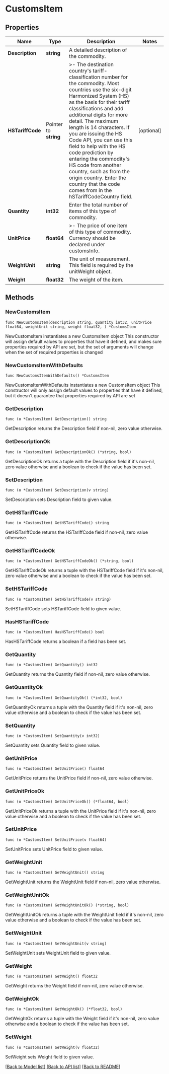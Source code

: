 # CustomsItem

## Properties

Name | Type | Description | Notes
------------ | ------------- | ------------- | -------------
**Description** | **string** | A detailed description of the commodity. | 
**HSTariffCode** | Pointer to **string** | &gt;- The destination country&#39;s tariff-classification number for the commodity. Most countries use the six-digit Harmonized System (HS) as the basis for their tariff classifications and add additional digits for more detail. The maximum length is 14 characters. If you are issuing the HS Code API, you can use this field to help with the HS code prediction by entering the commodity&#39;s HS code from another country, such as from the origin country. Enter the country that the code comes from in the hSTariffCodeCountry field. | [optional] 
**Quantity** | **int32** | Enter the total number of items of this type of commodity. | 
**UnitPrice** | **float64** | &gt;- The price of one item of this type of commodity. Currency should be declared under customsInfo. | 
**WeightUnit** | **string** | The unit of measurement. This field is required by the unitWeight object. | 
**Weight** | **float32** | The weight of the item. | 

## Methods

### NewCustomsItem

`func NewCustomsItem(description string, quantity int32, unitPrice float64, weightUnit string, weight float32, ) *CustomsItem`

NewCustomsItem instantiates a new CustomsItem object
This constructor will assign default values to properties that have it defined,
and makes sure properties required by API are set, but the set of arguments
will change when the set of required properties is changed

### NewCustomsItemWithDefaults

`func NewCustomsItemWithDefaults() *CustomsItem`

NewCustomsItemWithDefaults instantiates a new CustomsItem object
This constructor will only assign default values to properties that have it defined,
but it doesn't guarantee that properties required by API are set

### GetDescription

`func (o *CustomsItem) GetDescription() string`

GetDescription returns the Description field if non-nil, zero value otherwise.

### GetDescriptionOk

`func (o *CustomsItem) GetDescriptionOk() (*string, bool)`

GetDescriptionOk returns a tuple with the Description field if it's non-nil, zero value otherwise
and a boolean to check if the value has been set.

### SetDescription

`func (o *CustomsItem) SetDescription(v string)`

SetDescription sets Description field to given value.


### GetHSTariffCode

`func (o *CustomsItem) GetHSTariffCode() string`

GetHSTariffCode returns the HSTariffCode field if non-nil, zero value otherwise.

### GetHSTariffCodeOk

`func (o *CustomsItem) GetHSTariffCodeOk() (*string, bool)`

GetHSTariffCodeOk returns a tuple with the HSTariffCode field if it's non-nil, zero value otherwise
and a boolean to check if the value has been set.

### SetHSTariffCode

`func (o *CustomsItem) SetHSTariffCode(v string)`

SetHSTariffCode sets HSTariffCode field to given value.

### HasHSTariffCode

`func (o *CustomsItem) HasHSTariffCode() bool`

HasHSTariffCode returns a boolean if a field has been set.

### GetQuantity

`func (o *CustomsItem) GetQuantity() int32`

GetQuantity returns the Quantity field if non-nil, zero value otherwise.

### GetQuantityOk

`func (o *CustomsItem) GetQuantityOk() (*int32, bool)`

GetQuantityOk returns a tuple with the Quantity field if it's non-nil, zero value otherwise
and a boolean to check if the value has been set.

### SetQuantity

`func (o *CustomsItem) SetQuantity(v int32)`

SetQuantity sets Quantity field to given value.


### GetUnitPrice

`func (o *CustomsItem) GetUnitPrice() float64`

GetUnitPrice returns the UnitPrice field if non-nil, zero value otherwise.

### GetUnitPriceOk

`func (o *CustomsItem) GetUnitPriceOk() (*float64, bool)`

GetUnitPriceOk returns a tuple with the UnitPrice field if it's non-nil, zero value otherwise
and a boolean to check if the value has been set.

### SetUnitPrice

`func (o *CustomsItem) SetUnitPrice(v float64)`

SetUnitPrice sets UnitPrice field to given value.


### GetWeightUnit

`func (o *CustomsItem) GetWeightUnit() string`

GetWeightUnit returns the WeightUnit field if non-nil, zero value otherwise.

### GetWeightUnitOk

`func (o *CustomsItem) GetWeightUnitOk() (*string, bool)`

GetWeightUnitOk returns a tuple with the WeightUnit field if it's non-nil, zero value otherwise
and a boolean to check if the value has been set.

### SetWeightUnit

`func (o *CustomsItem) SetWeightUnit(v string)`

SetWeightUnit sets WeightUnit field to given value.


### GetWeight

`func (o *CustomsItem) GetWeight() float32`

GetWeight returns the Weight field if non-nil, zero value otherwise.

### GetWeightOk

`func (o *CustomsItem) GetWeightOk() (*float32, bool)`

GetWeightOk returns a tuple with the Weight field if it's non-nil, zero value otherwise
and a boolean to check if the value has been set.

### SetWeight

`func (o *CustomsItem) SetWeight(v float32)`

SetWeight sets Weight field to given value.



[[Back to Model list]](../README.md#documentation-for-models) [[Back to API list]](../README.md#documentation-for-api-endpoints) [[Back to README]](../README.md)


